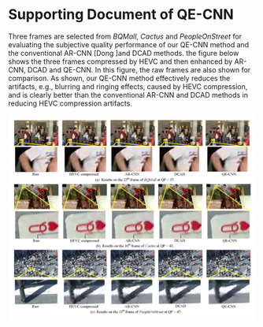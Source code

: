 # Supporting Document of QE-CNN

Three frames are selected from *BQMall*, *Cactus* and *PeopleOnStreet* for evaluating the subjective quality performance of our QE-CNN method and the conventional AR-CNN [Dong ]and DCAD methods. the figure below shows the three frames compressed by HEVC and then enhanced by AR-CNN, DCAD and QE-CNN. In this figure, the raw frames are also shown for comparison. As shown, our QE-CNN method effectively reduces the artifacts, e.g., blurring and ringing effects, caused by HEVC compression, and is clearly better than the conventional AR-CNN and DCAD methods in reducing HEVC compression artifacts.

![Alt text](https://github.com/ryangBUAA/QE-CNN/raw/master/subjective_frames.jpg)
